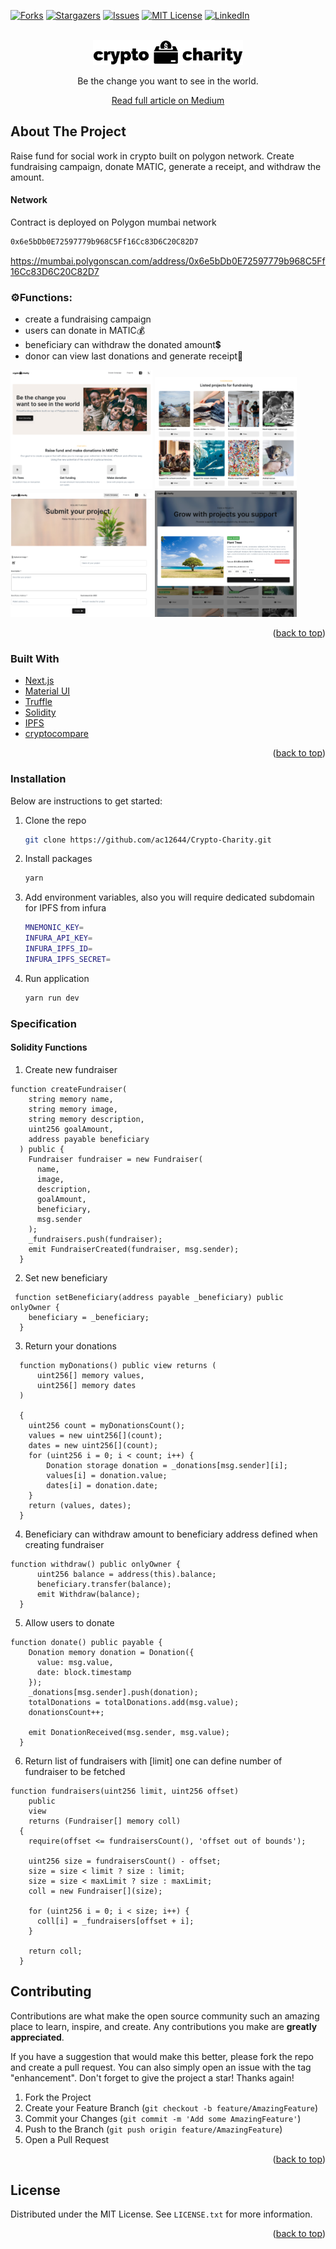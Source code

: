 <!-- PROJECT SHIELDS -->

[![Forks][forks-shield]][forks-url]
[![Stargazers][stars-shield]][stars-url]
[![Issues][issues-shield]][issues-url]
[![MIT License][license-shield]][license-url]
[![LinkedIn][linkedin-shield]][linkedin-url]

<!-- PROJECT LOGO -->
<br />
<div align="center">
<picture>
  <source media="(prefers-color-scheme: dark)" srcset="images/crypto-charity-dark.png">
  <img alt="Text changing depending on mode. Light: 'So light!' Dark: 'So dark!'" src="images/crypto-charity-light.png" width="240" height="40">
</picture>

  <p align="center">
    Be the change you want to see in the world.
  </p>
  
  
  <a href="https://medium.com/better-programming/building-crypto-charity-dapp-for-crowdfunding-using-next-js-solidity-ipfs-and-truffle-6a7d75d81ead">Read full article on Medium</a> 
</div>

<!-- ABOUT THE PROJECT -->

## About The Project

<p align="left">
    Raise fund for social work in crypto built on polygon network. Create fundraising campaign, donate MATIC, generate a receipt, and withdraw the amount.
</p>

#### Network

Contract is deployed on Polygon mumbai network

```sh
0x6e5bDb0E72597779b968C5Ff16Cc83D6C20C82D7
```

https://mumbai.polygonscan.com/address/0x6e5bDb0E72597779b968C5Ff16Cc83D6C20C82D7

### ⚙️Functions:

- create a fundraising campaign
- users can donate in MATIC💰
- beneficiary can withdraw the donated amount💲
- donor can view last donations and generate receipt🧾

<img src="images/Prev1.png" width="45%"></img>
<img src="images/Prev2.png" width="45%"></img>
<img src="images/Prev3.png" width="45%"></img>
<img src="images/Prev4.png" width="45%"></img>

<p align="right">(<a href="#top">back to top</a>)</p>

### Built With

- [Next.js](https://nextjs.org/)
- [Material UI](https://mui.com/)
- [Truffle](https://trufflesuite.com/)
- [Solidity](https://docs.soliditylang.org/)
- [IPFS](https://ipfs.tech/)
- [cryptocompare](https://github.com/exodusmovement/cryptocompare)

<p align="right">(<a href="#top">back to top</a>)</p>

### Installation

Below are instructions to get started:

1. Clone the repo
   ```sh
   git clone https://github.com/ac12644/Crypto-Charity.git
   ```
2. Install packages
   ```sh
   yarn
   ```
3. Add environment variables, also you will require dedicated subdomain for IPFS from infura

   ```sh
   MNEMONIC_KEY=
   INFURA_API_KEY=
   INFURA_IPFS_ID=
   INFURA_IPFS_SECRET=
   ```

4. Run application
   ```sh
   yarn run dev
   ```

### Specification

#### Solidity Functions

1. Create new fundraiser

```solidity
function createFundraiser(
    string memory name,
    string memory image,
    string memory description,
    uint256 goalAmount,
    address payable beneficiary
  ) public {
    Fundraiser fundraiser = new Fundraiser(
      name,
      image,
      description,
      goalAmount,
      beneficiary,
      msg.sender
    );
    _fundraisers.push(fundraiser);
    emit FundraiserCreated(fundraiser, msg.sender);
  }
```

2. Set new beneficiary

```solidity
 function setBeneficiary(address payable _beneficiary) public onlyOwner {
    beneficiary = _beneficiary;
  }
```

3. Return your donations

```solidity
  function myDonations() public view returns (
      uint256[] memory values,
      uint256[] memory dates
  )

  {
    uint256 count = myDonationsCount();
    values = new uint256[](count);
    dates = new uint256[](count);
    for (uint256 i = 0; i < count; i++) {
        Donation storage donation = _donations[msg.sender][i];
        values[i] = donation.value;
        dates[i] = donation.date;
    }
    return (values, dates);
  }
```

4. Beneficiary can withdraw amount to beneficiary address defined when creating fundraiser

```solidity
function withdraw() public onlyOwner {
      uint256 balance = address(this).balance;
      beneficiary.transfer(balance);
      emit Withdraw(balance);
  }
```

5. Allow users to donate

```solidity
function donate() public payable {
    Donation memory donation = Donation({
      value: msg.value,
      date: block.timestamp
    });
    _donations[msg.sender].push(donation);
    totalDonations = totalDonations.add(msg.value);
    donationsCount++;

    emit DonationReceived(msg.sender, msg.value);
  }

```

6. Return list of fundraisers with [limit] one can define number of fundraiser to be fetched

```solidity
function fundraisers(uint256 limit, uint256 offset)
    public
    view
    returns (Fundraiser[] memory coll)
  {
    require(offset <= fundraisersCount(), 'offset out of bounds');

    uint256 size = fundraisersCount() - offset;
    size = size < limit ? size : limit;
    size = size < maxLimit ? size : maxLimit;
    coll = new Fundraiser[](size);

    for (uint256 i = 0; i < size; i++) {
      coll[i] = _fundraisers[offset + i];
    }

    return coll;
  }
```

<!-- CONTRIBUTING -->

## Contributing

Contributions are what make the open source community such an amazing place to learn, inspire, and create. Any contributions you make are **greatly appreciated**.

If you have a suggestion that would make this better, please fork the repo and create a pull request. You can also simply open an issue with the tag "enhancement".
Don't forget to give the project a star! Thanks again!

1. Fork the Project
2. Create your Feature Branch (`git checkout -b feature/AmazingFeature`)
3. Commit your Changes (`git commit -m 'Add some AmazingFeature'`)
4. Push to the Branch (`git push origin feature/AmazingFeature`)
5. Open a Pull Request

<p align="right">(<a href="#top">back to top</a>)</p>
 
 
<!-- LICENSE -->
## License

Distributed under the MIT License. See `LICENSE.txt` for more information.

<p align="right">(<a href="#top">back to top</a>)</p>

<!-- MARKDOWN LINKS & IMAGES -->

[forks-shield]: https://img.shields.io/github/forks/ac12644/Crypto-Charity?style=for-the-badge
[forks-url]: https://github.com/ac12644/Crypto-Charity/network/members
[stars-shield]: https://img.shields.io/github/stars/ac12644/Crypto-Charity?style=for-the-badge
[stars-url]: https://github.com/ac12644/Crypto-Charity/stargazers
[issues-shield]: https://img.shields.io/github/issues/ac12644/Crypto-Charity?style=for-the-badge
[issues-url]: https://github.com/ac12644/Crypto-Charity/issues
[license-shield]: https://img.shields.io/github/license/ac12644/Crypto-Charity?style=for-the-badge
[license-url]: https://github.com/ac12644/Crypto-Charity/blob/master/LICENSE.txt
[linkedin-shield]: https://img.shields.io/badge/-LinkedIn-black.svg?style=for-the-badge&logo=linkedin&colorB=555
[linkedin-url]: https://www.linkedin.com/in/ac12644/
